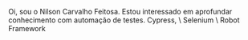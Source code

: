 Oi, sou o Nilson Carvalho Feitosa.
Estou interessado em aprofundar conhecimento com automação de testes.
Cypress, \\ Selenium \\ Robot Framework

<!---
NoslinFeitosa/NoslinFeitosa is a ✨ special ✨ repository because its `README.md` (this file) appears on your GitHub profile.
You can click the Preview link to take a look at your changes.
--->

